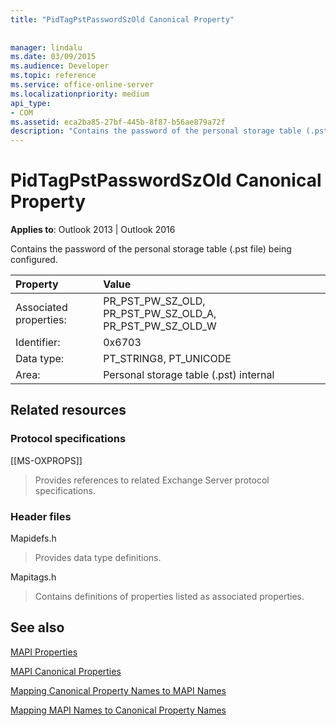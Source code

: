 ```yaml
---
title: "PidTagPstPasswordSzOld Canonical Property"
 
 
manager: lindalu
ms.date: 03/09/2015
ms.audience: Developer
ms.topic: reference
ms.service: office-online-server
ms.localizationpriority: medium
api_type:
- COM
ms.assetid: eca2ba85-27bf-445b-8f87-b56ae879a72f
description: "Contains the password of the personal storage table (.pst file) being configured for Outlook 2013 or Outlook 2016."
---
```


# PidTagPstPasswordSzOld Canonical Property

  
  
**Applies to**: Outlook 2013 | Outlook 2016 
  
Contains the password of the personal storage table (.pst file) being configured.
  
|Property |Value |
|:-----|:-----|
|Associated properties:  <br/> |PR_PST_PW_SZ_OLD, PR_PST_PW_SZ_OLD_A, PR_PST_PW_SZ_OLD_W  <br/> |
|Identifier:  <br/> |0x6703  <br/> |
|Data type:  <br/> |PT_STRING8, PT_UNICODE  <br/> |
|Area:  <br/> |Personal storage table (.pst) internal  <br/> |
   
## Related resources

### Protocol specifications

[[MS-OXPROPS]] 
  
> Provides references to related Exchange Server protocol specifications.
    
### Header files

Mapidefs.h
  
> Provides data type definitions.
    
Mapitags.h
  
> Contains definitions of properties listed as associated properties.
    
## See also



[MAPI Properties](mapi-properties.md)
  
[MAPI Canonical Properties](mapi-canonical-properties.md)
  
[Mapping Canonical Property Names to MAPI Names](mapping-canonical-property-names-to-mapi-names.md)
  
[Mapping MAPI Names to Canonical Property Names](mapping-mapi-names-to-canonical-property-names.md)

